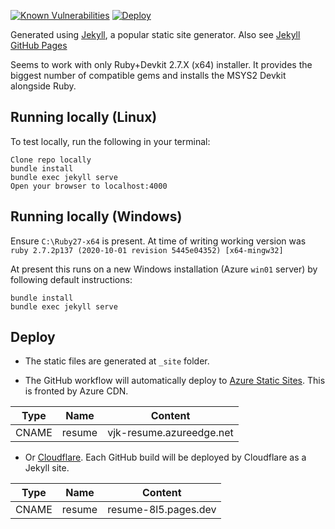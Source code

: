 [![Known Vulnerabilities](https://snyk.io/test/github/viper25/resume/badge.svg?targetFile=Gemfile.lock)](https://snyk.io/test/github/viper25/resume?targetFile=Gemfile.lock)
[![Deploy](https://github.com/viper25/resume/actions/workflows/azure_static.yml/badge.svg)](https://github.com/viper25/resume/actions/workflows/azure_static.yml)

Generated using  [Jekyll](https://github.com/jekyll/jekyll), a popular static site generator. Also see [Jekyll GitHub Pages](https://help.github.com/articles/using-jekyll-as-a-static-site-generator-with-github-pages/ "Jekyll & GitHub Pages")

Seems to work with only Ruby+Devkit 2.7.X (x64) installer. It provides the biggest number of compatible gems and installs the MSYS2 Devkit alongside Ruby. 

## Running locally (Linux)
To test locally, run the following in your terminal:

    Clone repo locally
    bundle install
    bundle exec jekyll serve
    Open your browser to localhost:4000

## Running locally (Windows)
Ensure `C:\Ruby27-x64` is present. At time of writing working version was `ruby 2.7.2p137 (2020-10-01 revision 5445e04352) [x64-mingw32]` 

At present this runs on a new Windows installation (Azure `win01` server) by following default instructions:

```dos
bundle install
bundle exec jekyll serve
```

## Deploy

* The static files are generated at `_site` folder. 

* The GitHub workflow will automatically deploy to [Azure Static Sites](https://docs.microsoft.com/en-us/azure/storage/blobs/storage-blobs-static-site-github-actions). This is fronted by Azure CDN.

| Type | Name |Content|
| ---- | ---------- |--|
| CNAME | resume | vjk-resume.azureedge.net|

* Or [Cloudflare](https://developers.cloudflare.com/pages/framework-guides/deploy-a-jekyll-site/). Each GitHub build will be deployed by Cloudflare as a Jekyll site.

| Type | Name |Content|
| ---- | ---------- |--|
| CNAME | resume | resume-8l5.pages.dev|
